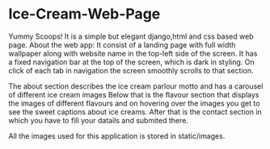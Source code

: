 # Ice-Cream-Web-Page
Yummy Scoops! It is a simple but elegant django,html and css  based web page.  About the web app: It consist of a landing page with full width wallpaper along with website name in the top-left side of the screen.
It has a fixed navigation bar at the top of the screen, which is dark in styling.
On click of each tab in navigation the screen smoothly scrolls to that section. 

The about section describes the ice cream parlour motto and has a carousel of different ice cream images
Below that is the flavour section that displays the images of different flavours and on hovering over the images you get to see the sweet captions about ice creams.
After that is the contact section in which you have to fill your datails and submited there. 

All the images used for this application is stored in static/images.
